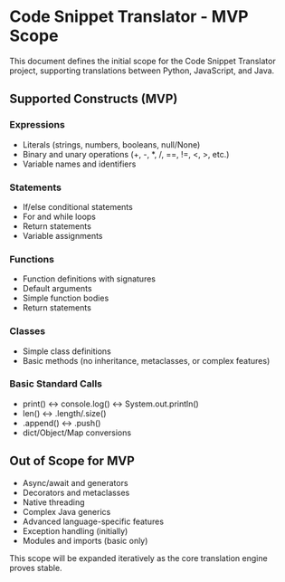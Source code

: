 # Code Snippet Translator - MVP Scope

This document defines the initial scope for the Code Snippet Translator project, supporting translations between Python, JavaScript, and Java.

## Supported Constructs (MVP)

### Expressions
- Literals (strings, numbers, booleans, null/None)
- Binary and unary operations (+, -, *, /, ==, !=, <, >, etc.)
- Variable names and identifiers

### Statements
- If/else conditional statements
- For and while loops
- Return statements
- Variable assignments

### Functions
- Function definitions with signatures
- Default arguments
- Simple function bodies
- Return statements

### Classes
- Simple class definitions
- Basic methods (no inheritance, metaclasses, or complex features)

### Basic Standard Calls
- print() ↔ console.log() ↔ System.out.println()
- len() ↔ .length/.size()
- .append() ↔ .push()
- dict/Object/Map conversions

## Out of Scope for MVP
- Async/await and generators
- Decorators and metaclasses
- Native threading
- Complex Java generics
- Advanced language-specific features
- Exception handling (initially)
- Modules and imports (basic only)

This scope will be expanded iteratively as the core translation engine proves stable.